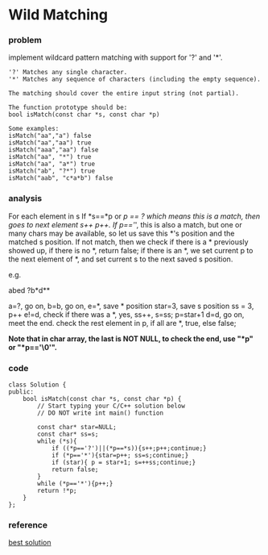 # Wild Matching
### problem
implement wildcard pattern matching with support for '?' and '*'.
```
'?' Matches any single character.
'*' Matches any sequence of characters (including the empty sequence).

The matching should cover the entire input string (not partial).

The function prototype should be:
bool isMatch(const char *s, const char *p)

Some examples:
isMatch("aa","a") false
isMatch("aa","aa") true
isMatch("aaa","aa") false
isMatch("aa", "*") true
isMatch("aa", "a*") true
isMatch("ab", "?*") true
isMatch("aab", "c*a*b") false
```

### analysis
For each element in s
If *s==*p or *p == ? which means this is a match, then goes to next element s++ p++.
If p=='*', this is also a match, but one or many chars may be available, so let us save this *'s position and the matched s position.
If not match, then we check if there is a * previously showed up,
       if there is no *,  return false;
       if there is an *,  we set current p to the next element of *, and set current s to the next saved s position.

e.g.

abed
?b*d**

a=?, go on, b=b, go on,
e=*, save * position star=3, save s position ss = 3, p++
e!=d,  check if there was a *, yes, ss++, s=ss; p=star+1
d=d, go on, meet the end.
check the rest element in p, if all are *, true, else false;

__Note that in char array, the last is NOT NULL, to check the end, use  "*p"  or "*p=='\0'".__

### code
```
class Solution {
public:
    bool isMatch(const char *s, const char *p) {
        // Start typing your C/C++ solution below
        // DO NOT write int main() function

        const char* star=NULL;
        const char* ss=s;
        while (*s){
            if ((*p=='?')||(*p==*s)){s++;p++;continue;}
            if (*p=='*'){star=p++; ss=s;continue;}
            if (star){ p = star+1; s=++ss;continue;}
            return false;
        }
        while (*p=='*'){p++;}
        return !*p;
    }
};
```

### reference
[best solution](http://yucoding.blogspot.com/2013/02/leetcode-question-123-wildcard-matching.html)
